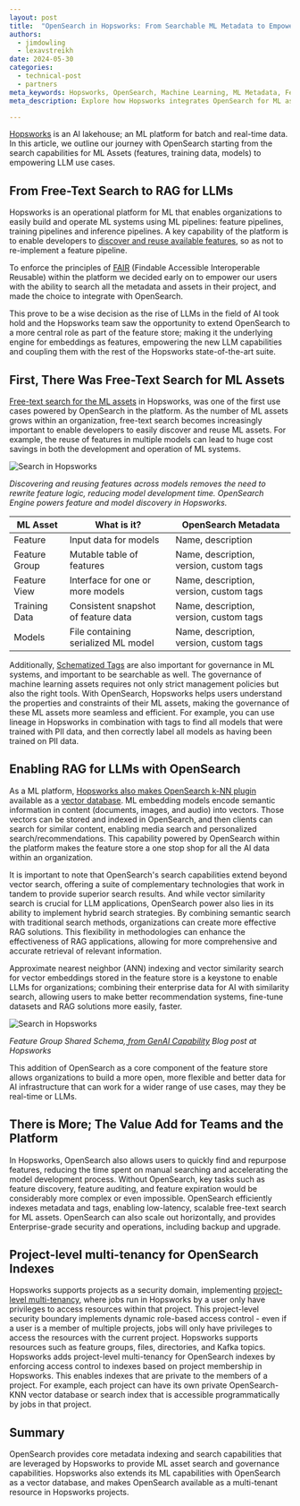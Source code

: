 ```yaml
---
layout: post
title:  "OpenSearch in Hopsworks: From Searchable ML Metadata to Empowering LLMs"
authors:
  - jimdowling
  - lexavstreikh
date: 2024-05-30
categories:
  - technical-post
  - partners
meta_keywords: Hopsworks, OpenSearch, Machine Learning, ML Metadata, Feature Store, AI lakehouse, LLMs, Free-Text Search, RAG, Retrieval-Augmented Generation, Vector Database, ML Asset Governance, k-NN Plugin, Multi-Tenancy
meta_description: Explore how Hopsworks integrates OpenSearch for ML asset search, metadata governance, and LLM capabilities, enhancing ML pipelines with free-text search, vector databases, and multi-tenant security.

---
```


[Hopsworks](https://www.hopsworks.ai/) is an AI lakehouse; an ML platform for batch and real-time data. In this article, we outline our journey with OpenSearch starting from the search capabilities for ML Assets (features, training data, models) to empowering LLM use cases.

## From Free-Text Search to RAG for LLMs

Hopsworks is an operational platform for ML that enables organizations to easily build and operate ML systems using ML pipelines: feature pipelines, training pipelines and inference pipelines. A key capability of the platform is to enable developers to [discover and reuse available features](https://www.hopsworks.ai/post/feature-store-the-missing-data-layer-in-ml-pipelines), so as not to re-implement a feature pipeline.

To enforce the principles of [FAIR](https://www.hopsworks.ai/post/fair-principles-in-data-for-ai) (Findable Accessible Interoperable Reusable) within the platform we decided early on to empower our users with the ability to search all the metadata and assets in their project, and made the choice to integrate with OpenSearch.

This prove to be a wise decision as the rise of LLMs in the field of AI took hold and the Hopsworks team saw the opportunity to extend OpenSearch to a more central role as part of the feature store; making it the underlying engine for embeddings as features, empowering the new LLM capabilities and coupling them with the rest of the Hopsworks state-of-the-art suite.

## First, There Was Free-Text Search for ML Assets

[Free-text search for the ML assets](https://docs.hopsworks.ai/3.2/user_guides/fs/tags/tags/#step-3-search) in Hopsworks, was one of the first use cases powered by OpenSearch in the platform. As the number of ML assets grows within an organization, free-text search becomes increasingly important to enable developers to easily discover and reuse ML assets. For example, the reuse of features in multiple models can lead to huge cost savings in both the development and operation of ML systems.

<div>
  <img src="https://uploads-ssl.webflow.com/5f6353590bb01cacbcecfbac/6656d6fa6366c6215281e2b4_search_ui_light.gif" alt="Search in Hopsworks" />
  <p><em>Discovering and reusing features across models removes the need to rewrite feature logic, reducing model development time. OpenSearch Engine powers feature and model discovery in Hopsworks.</em></p>
</div>

| ML Asset     | What is it?                          | OpenSearch Metadata                        |
|--------------|--------------------------------------|--------------------------------------------|
| Feature      | Input data for models                | Name, description                          |
| Feature Group| Mutable table of features            | Name, description, version, custom tags    |
| Feature View | Interface for one or more models     | Name, description, version, custom tags    |
| Training Data| Consistent snapshot of feature data  | Name, description, version, custom tags    |
| Models       | File containing serialized ML model  | Name, description, version, custom tags    |

Additionally, [Schematized Tags](https://docs.hopsworks.ai/3.7/user_guides/fs/tags/tags/#tags) are also important for governance in ML systems, and important to be searchable as well. The governance of machine learning assets requires not only strict management policies but also the right tools. With OpenSearch, Hopsworks helps users understand the properties and constraints of their ML assets, making the governance of these ML assets more seamless and efficient. For example, you can use lineage in Hopsworks in combination with tags to find all models that were trained with PII data, and then correctly label all models as having been trained on PII data.

## Enabling RAG for LLMs with OpenSearch

As a ML platform, [Hopsworks also makes OpenSearch k-NN plugin](https://www.youtube.com/watch?v=9vBRjGgdyTY&t=2s) available as a [vector database](https://opensearch.org/platform/search/vector-database.html). ML embedding models encode semantic information in content (documents, images, and audio) into vectors. Those vectors can be stored and indexed in OpenSearch, and then clients can search for similar content, enabling media search and personalized search/recommendations. This capability powered by OpenSearch within the platform makes the feature store a one stop shop for all the AI data within an organization.

It is important to note that OpenSearch's search capabilities extend beyond vector search, offering a suite of complementary technologies that work in tandem to provide superior search results. And while vector similarity search is crucial for LLM applications, OpenSearch power also lies in its ability to implement hybrid search strategies. By combining semantic search with traditional search methods, organizations can create more effective RAG solutions. This flexibility in methodologies can enhance the effectiveness of RAG applications, allowing for more comprehensive and accurate retrieval of relevant information.

Approximate nearest neighbor (ANN) indexing and vector similarity search for vector embeddings stored in the feature store is a keystone to enable LLMs for organizations; combining their enterprise data for AI with similarity search, allowing users to make better recommendation systems, fine-tune datasets and RAG solutions more easily, faster.

<div>
  <img src="https://assets-global.website-files.com/618399cd49d125734c8dec95/65f84052a4d5ee1cbd43ef9f_feature%20group%20shared%20schema.png" alt="Search in Hopsworks" />
  <p><em>Feature Group Shared Schema,<a href="https://www.hopsworks.ai/post/genai-comes-to-hopsworks-with-vector-similarity-search"> from GenAI Capability</a> Blog post at Hopsworks</em></p>
</div>

This addition of OpenSearch as a core component of the feature store allows organizations to build a more open, more flexible and better data for AI infrastructure that can work for a wider range of use cases, may they be real-time or LLMs.

## There is More; The Value Add for Teams and the Platform

In Hopsworks, OpenSearch also allows users to quickly find and repurpose features, reducing the time spent on manual searching and accelerating the model development process. Without OpenSearch, key tasks such as feature discovery, feature auditing, and feature expiration would be considerably more complex or even impossible. OpenSearch efficiently indexes metadata and tags, enabling low-latency, scalable free-text search for ML assets. OpenSearch can also scale out horizontally, and provides Enterprise-grade security and operations, including backup and upgrade.

## Project-level multi-tenancy for OpenSearch Indexes

Hopsworks supports projects as a security domain, implementing [project-level multi-tenancy](https://www.hopsworks.ai/post/how-we-secure-your-data-with-hopsworks#:~:text=Hopsworks%20and%20OpenSearch%20use%20JWT,indexes%20owned%20by%20the%20project.), where jobs run in Hopsworks by a user only have privileges to access resources within that project. This project-level security boundary implements dynamic role-based access control - even if a user is a member of multiple projects, jobs will only have privileges to access the resources with the current project. Hopsworks supports resources such as feature groups, files, directories, and Kafka topics. Hopsworks adds project-level multi-tenancy for OpenSearch indexes by enforcing access control to indexes based on project membership in Hopsworks. This enables indexes that are private to the members of a project. For example, each project can have its own private OpenSearch-KNN vector database or search index that is accessible programmatically by jobs in that project.

## Summary

OpenSearch provides core metadata indexing and search capabilities that are leveraged by Hopsworks to provide ML asset search and governance capabilities. Hopsworks also extends its ML capabilities with OpenSearch as a vector database, and makes OpenSearch available as a multi-tenant resource in Hopsworks projects.
